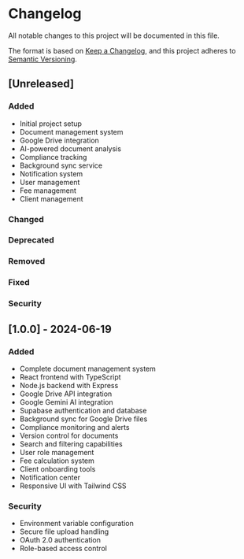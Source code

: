 # Changelog

All notable changes to this project will be documented in this file.

The format is based on [Keep a Changelog](https://keepachangelog.com/en/1.0.0/),
and this project adheres to [Semantic Versioning](https://semver.org/spec/v2.0.0.html).

## [Unreleased]

### Added

- Initial project setup
- Document management system
- Google Drive integration
- AI-powered document analysis
- Compliance tracking
- Background sync service
- Notification system
- User management
- Fee management
- Client management

### Changed

### Deprecated

### Removed

### Fixed

### Security

## [1.0.0] - 2024-06-19

### Added

- Complete document management system
- React frontend with TypeScript
- Node.js backend with Express
- Google Drive API integration
- Google Gemini AI integration
- Supabase authentication and database
- Background sync for Google Drive files
- Compliance monitoring and alerts
- Version control for documents
- Search and filtering capabilities
- User role management
- Fee calculation system
- Client onboarding tools
- Notification center
- Responsive UI with Tailwind CSS

### Security

- Environment variable configuration
- Secure file upload handling
- OAuth 2.0 authentication
- Role-based access control
